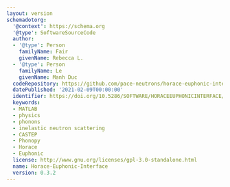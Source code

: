 ```yaml
---
layout: version
schemadotorg:
  '@context': https://schema.org
  '@type': SoftwareSourceCode
  author:
  - '@type': Person
    familyName: Fair
    givenName: Rebecca L.
  - '@type': Person
    familyName: Le
    givenName: Manh Duc
  codeRepository: https://github.com/pace-neutrons/horace-euphonic-interface
  datePublished: '2021-02-09T00:00:00'
  identifier: https://doi.org/10.5286/SOFTWARE/HORACEEUPHONICINTERFACE/0.3.2
  keywords:
  - MATLAB
  - physics
  - phonons
  - inelastic neutron scattering
  - CASTEP
  - Phonopy
  - Horace
  - Euphonic
  license: http://www.gnu.org/licenses/gpl-3.0-standalone.html
  name: Horace-Euphonic-Interface
  version: 0.3.2
---
```

